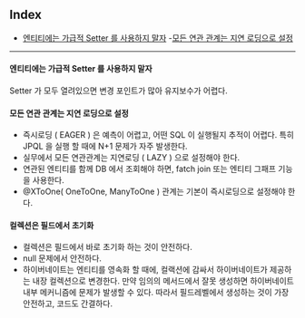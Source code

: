 ## Index

- [엔티티에는 가급적 Setter 를 사용하지 말자](#엔티티에는-가급적-setter-를-사용하지-말자)
-[모든 연관 관계는 지연 로딩으로 설정](#모든-연관-관계는-지연-로딩으로-설정)

---

#### 엔티티에는 가급적 Setter 를 사용하지 말자
Setter 가 모두 열려있으면 변경 포인트가 많아 유지보수가 어렵다.

#### 모든 연관 관계는 지연 로딩으로 설정
- 즉시로딩 ( EAGER ) 은 예측이 어렵고, 어떤 SQL 이 실행될지 추적이 어렵다. 특히 JPQL 을 실행 할 때에 N+1 문제가 자주 발생한다.
- 실무에서 모든 연관관계는 지연로딩 ( LAZY ) 으로 설정해야 한다.
- 연관된 엔티티를 함께 DB 에서 조회해야 하면, fatch join 또는 엔티티 그패프 기능을 사용한다.
- @XToOne( OneToOne, ManyToOne ) 관계는 기본이 즉시로딩으로 설정해야 한다.

#### 컬렉션은 필드에서 초기화
- 컬렉션은 필드에서 바로 초기화 하는 것이 안전하다.
- null 문제에서 안전하다.
- 하이버네이트는 엔티티를 영속화 할 때에, 컬랙션에 감싸서 하이버네이트가 제공하는 내장 컬렉션으로 변경한다. 만약 임의의 메서드에서 잘못 생성하면 하이버네이트 내부 메커니즘에 문제가 발생할 수 있다. 따라서 필드레벨에서 생성하는 것이 가장 안전하고, 코드도 간결하다.